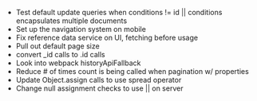 * Test default update queries when conditions != id || conditions encapsulates multiple documents
* Set up the navigation system on mobile
* Fix reference data service on UI, fetching before usage
* Pull out default page size
* convert _id calls to .id calls
* Look into webpack historyApiFallback
* Reduce # of times count is being called when pagination w/ properties
* Update Object.assign calls to use spread operator
* Change null assignment checks to use || on server